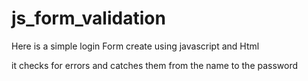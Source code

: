# js_form_validation

Here is a simple login Form create using javascript and Html

it checks for errors and catches them from the name to the password 
